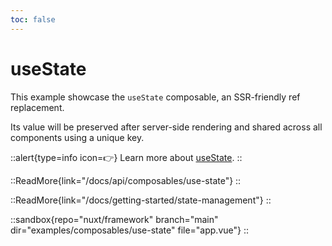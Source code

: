```yaml
---
toc: false
---
```


# useState

This example showcase the `useState` composable, an SSR-friendly ref replacement.

Its value will be preserved after server-side rendering and shared across all components using a unique key.

::alert{type=info icon=👉}
Learn more about [useState](/docs/api/composables/use-state).
::

::ReadMore{link="/docs/api/composables/use-state"}
::

::ReadMore{link="/docs/getting-started/state-management"}
::

::sandbox{repo="nuxt/framework" branch="main" dir="examples/composables/use-state" file="app.vue"}
::
